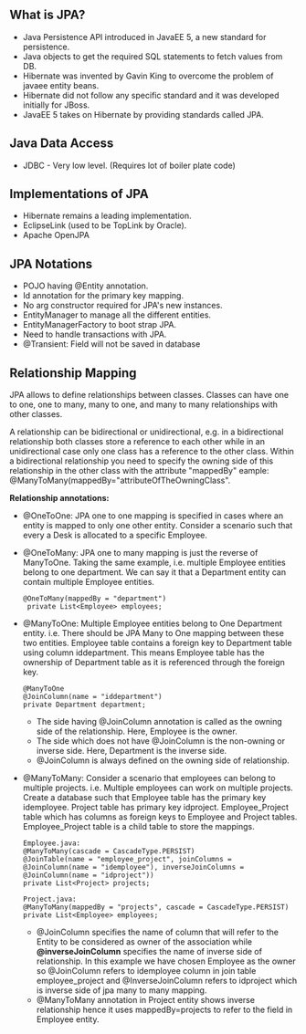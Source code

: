 ## What is JPA?
* Java Persistence API introduced in JavaEE 5, a new standard for persistence.
* Java objects to get the required SQL statements to fetch values from DB.
* Hibernate was invented by Gavin King to overcome the problem of javaee entity beans.
* Hibernate did not follow any specific standard and it was developed initially for JBoss.
* JavaEE 5 takes on Hibernate by providing standards called JPA.

## Java Data Access
* JDBC - Very low level. (Requires lot of boiler plate code)

## Implementations of JPA
* Hibernate remains a leading implementation.
* EclipseLink (used to be TopLink by Oracle).
* Apache OpenJPA

## JPA Notations
* POJO having @Entity annotation.
* Id annotation for the primary key mapping.
* No arg constructor required for JPA's new instances.
* EntityManager to manage all the different entities.
* EntityManagerFactory to boot strap JPA.
* Need to handle transactions with JPA.
* @Transient: Field will not be saved in database

## Relationship Mapping
JPA allows to define relationships between classes. Classes can have one to one, one to many, many to one, and many to many relationships with other classes.

A relationship can be bidirectional or unidirectional, e.g. in a bidirectional relationship both classes store a reference to each other while in an unidirectional case only one class has a reference to the other class. Within a bidirectional relationship you need to specify the owning side of this relationship in the other class with the attribute "mappedBy" eample: @ManyToMany(mappedBy="attributeOfTheOwningClass".

**Relationship annotations:**
* @OneToOne: JPA one to one mapping is specified in cases where an entity is mapped to only one other entity. Consider a scenario such that every a Desk is allocated to a specific Employee.
* @OneToMany: JPA one to many mapping is just the reverse of ManyToOne. Taking the same example, i.e. multiple Employee entities belong to one department. We can say it that a Department entity can contain multiple Employee entities. 
   ```
   @OneToMany(mappedBy = "department")
	private List<Employee> employees;
   ```
* @ManyToOne: Multiple Employee entities belong to One Department entity. i.e. There should be JPA Many to One mapping between      these two entities. Employee table contains a foreign key to Department table using column iddepartment. This means Employee    table has the ownership of Department table as it is referenced through the foreign key.

   ```
   @ManyToOne
   @JoinColumn(name = "iddepartment")
   private Department department;
   ```
   * The side having @JoinColumn annotation is called as the owning side of the relationship. Here, Employee is the owner.
   * The side which does not have @JoinColumn is the non-owning or inverse side. Here, Department is the inverse side.
   * @JoinColumn is always defined on the owning side of relationship.
* @ManyToMany: Consider a scenario that employees can belong to multiple projects. i.e. Multiple employees can work on multiple projects. Create a database such that Employee table has the primary key idemployee. Project table has primary key idproject. Employee_Project table which has columns as foreign keys to Employee and Project tables. Employee_Project table is a child table to store the mappings.

	```
	Employee.java:
	@ManyToMany(cascade = CascadeType.PERSIST)
	@JoinTable(name = "employee_project", joinColumns = @JoinColumn(name = "idemployee"), inverseJoinColumns = @JoinColumn(name = "idproject"))
	private List<Project> projects;

	Project.java:
	@ManyToMany(mappedBy = "projects", cascade = CascadeType.PERSIST)
	private List<Employee> employees;
	```
	* @JoinColumn specifies the name of column that will refer to the Entity to be considered as owner of the association while **@inverseJoinColumn** specifies the name of inverse side of relationship. In this example we have chosen Employee as the owner so @JoinColumn refers to idemployee column in join table employee_project and @InverseJoinColumn refers to idproject which is inverse side of jpa many to many mapping.
	* @ManyToMany annotation in Project entity shows inverse relationship hence it uses mappedBy=projects to refer to the field in Employee entity. 

